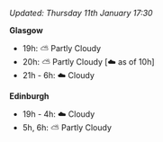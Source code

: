 *Updated: Thursday 11th January 17:30*

**Glasgow**

* 19h: :partly_sunny: Partly Cloudy
* 20h: :partly_sunny: Partly Cloudy [:cloud: as of 10h]
* 21h - 6h: :cloud: Cloudy

**Edinburgh**

* 19h - 4h: :cloud: Cloudy
* 5h, 6h: :partly_sunny: Partly Cloudy
